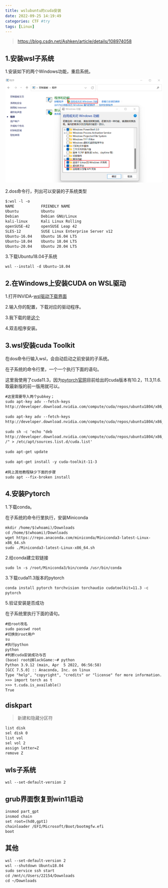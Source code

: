 ```yaml
---
title: wslubuntu的cuda安装
date: 2022-09-25 14:19:49
categories: CTF #try
tags: [Linux]
---
```


>https://blog.csdn.net/Ashken/article/details/108974058

## 1.安装wsl子系统

1.安装如下的两个Windows功能，重启系统。

![1664118004637](wsl_cuda安装/1664118004637.png)

2.dos命令行，列出可以安装的子系统类型

```
$:wsl -l -o
NAME            FRIENDLY NAME
Ubuntu          Ubuntu
Debian          Debian GNU/Linux
kali-linux      Kali Linux Rolling
openSUSE-42     openSUSE Leap 42
SLES-12         SUSE Linux Enterprise Server v12
Ubuntu-16.04    Ubuntu 16.04 LTS
Ubuntu-18.04    Ubuntu 18.04 LTS
Ubuntu-20.04    Ubuntu 20.04 LTS
```

3.下载Ubuntu18.04子系统

```
wsl --install -d Ubuntu-18.04
```

## 2.在Windows上安装CUDA on WSL驱动

1.打开INVIDA-[wsl驱动下载界面](https://www.nvidia.com/Download/index.aspx?lang=en-us)

2.输入你的配置，下载对应的驱动程序。

3.我下载的是[这个](https://www.nvidia.com/content/DriverDownload-March2009/confirmation.php?url=/Windows/516.94/516.94-notebook-win10-win11-64bit-international-dch-whql.exe&lang=us&type=geforcem)

4.双击程序安装。

## 3.wsl安装cuda Toolkit

在dos命令行输入wsl，会自动启动之前安装的子系统。

在子系统的命令行里，一个一个执行下面的语句。

这里我使用了cuda11.3，因为[pytorch官网](https://pytorch.org/get-started/locally/)目前给出的cuda版本有10.2，11.3,11.6.取最新版的前一版用就可以。

```
#这里需要导入两个pubkey；
sudo apt-key adv --fetch-keys http://developer.download.nvidia.com/compute/cuda/repos/ubuntu1804/x86_64/3bf863cc.pub

sudo apt-key adv --fetch-keys http://developer.download.nvidia.com/compute/cuda/repos/ubuntu1804/x86_64/7fa2af80.pub

sudo sh -c 'echo "deb http://developer.download.nvidia.com/compute/cuda/repos/ubuntu1804/x86_64 /" > /etc/apt/sources.list.d/cuda.list'

sudo apt-get update

sudo apt-get install -y cuda-toolkit-11-3 

#网上其他教程缺少下面的步骤
sudo apt --fix-broken install
```

## 4.安装Pytorch

1.下载conda。

在子系统的命令行里执行，安装Miniconda

```
mkdir /home/$(whoami)/Downloads
cd /home/$(whoami)/Downloads
wget https://repo.anaconda.com/miniconda/Miniconda3-latest-Linux-x86_64.sh
sudo ./Miniconda3-latest-Linux-x86_64.sh
```

2.给conda建立软链接

```
sudo ln -s /root/Miniconda3/bin/conda /usr/bin/conda
```

3.下载cuda11.3版本的pytorch

```
conda install pytorch torchvision torchaudio cudatoolkit=11.3 -c pytorch
```

5.验证安装是否成功

在子系统里执行下面的语句。

```
#给root改名
sudo passwd root
#切换到root用户
su
#执行python
python
#判断cuda安装成功与否
(base) root@BlackGame:~# python
Python 3.9.12 (main, Apr  5 2022, 06:56:58)
[GCC 7.5.0] :: Anaconda, Inc. on linux
Type "help", "copyright", "credits" or "license" for more information.
>>> import torch as t
>>> t.cuda.is_available()
True
```



## diskpart

> 新建和隐藏分区符

```
list disk
sel disk 0
list vol
sel vol 2
assign letter=Z
remove Z
```

## wls子系统

```
wsl --set-default-version 2
```

## grub界面恢复到win11启动

```
insmod part_gpt
insmod chain
set root=(hd0,gpt1)
chainloader /EFI/Microsoft/Boot/bootmgfw.efi
boot
```

## 其他

```
wsl --set-default-version 2
wsl --shutdown Ubuntu18.04
sudo service ssh start
cd /mnt/c/Users/22154/Downloads 
cd ~/Downloads
```

